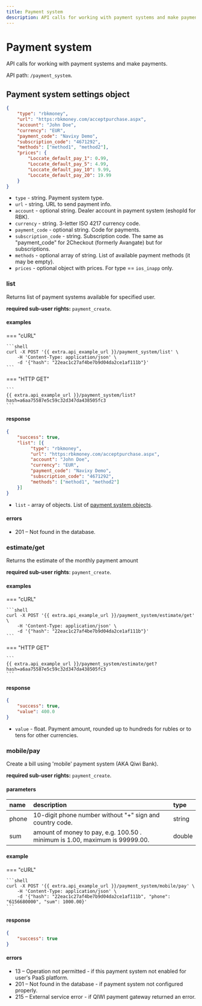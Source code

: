 ```yaml
---
title: Payment system
description: API calls for working with payment systems and make payments.
---
```


# Payment system

API calls for working with payment systems and make payments.

API path: `/payment_system`.

## Payment system settings object

```json
{
    "type": "rbkmoney",
    "url": "https:rbkmoney.com/acceptpurchase.aspx",
    "account": "John Doe",
    "currency": "EUR",
    "payment_code": "Navixy Demo",
    "subscription_code": "4671292",
    "methods": ["method1", "method2"],
    "prices": {
        "Loccate_default_pay_1": 0.99,
        "Loccate_default_pay_5": 4.99,
        "Loccate_default_pay_10": 9.99,
        "Loccate_default_pay_20": 19.99
    }
}
```

* `type` - string. Payment system type.
* `url` - string. URL to send payment info.
* `account` - optional string. Dealer account in payment system (eshopId for RBK).
* `currency` - string. 3-letter ISO 4217 currency code.
* `payment_code` - optional string. Code for payments.
* `subscription_code` - string. Subscription code. The same as "payment_code" for 2Checkout (formerly Avangate) but for subscriptions.
* `methods` - optional array of string. List of available payment methods (it may be empty).
* `prices` - optional object with prices. For type == `ios_inapp` only.

### list

Returns list of payment systems available for specified user.

**required sub-user rights:** `payment_create`.

#### examples

=== "cURL"

    ```shell
    curl -X POST '{{ extra.api_example_url }}/payment_system/list' \
        -H 'Content-Type: application/json' \ 
        -d '{"hash": "22eac1c27af4be7b9d04da2ce1af111b"}'
    ```

=== "HTTP GET"

    ```
    {{ extra.api_example_url }}/payment_system/list?hash=a6aa75587e5c59c32d347da438505fc3
    ```

#### response

```json
{
    "success": true,
    "list": [{
         "type": "rbkmoney",
         "url": "https:rbkmoney.com/acceptpurchase.aspx",
         "account": "John Doe",
         "currency": "EUR",
         "payment_code": "Navixy Demo",
         "subscription_code": "4671292",
         "methods": ["method1", "method2"]
    }]
}
```

* `list` - array of objects. List of [payment system objects](#payment-system-settings-object).

#### errors

* 201 – Not found in the database.

### estimate/get

Returns the estimate of the monthly payment amount

**required sub-user rights**: `payment_create`.

#### examples

=== "cURL"

    ```shell
    curl -X POST '{{ extra.api_example_url }}/payment_system/estimate/get' \
        -H 'Content-Type: application/json' \ 
        -d '{"hash": "22eac1c27af4be7b9d04da2ce1af111b"}'
    ```

=== "HTTP GET"

    ```
    {{ extra.api_example_url }}/payment_system/estimate/get?hash=a6aa75587e5c59c32d347da438505fc3
    ```

#### response

```json
{
    "success": true,
    "value": 400.0
}
```

* `value` - float. Payment amount, rounded up to hundreds for rubles or to tens for other currencies.

### mobile/pay

Create a bill using 'mobile' payment system (AKA Qiwi Bank).

**required sub-user rights:** `payment_create`.

#### parameters

| name | description | type|
| :------ | :------ | :----- |
| phone | 10-digit phone number without "+" sign and country code. | string |
| sum | amount of money to pay, e.g. 100.50 . minimum is 1.00, maximum is 99999.00. | double |

#### example

=== "cURL"

    ```shell
    curl -X POST '{{ extra.api_example_url }}/payment_system/mobile/pay' \
        -H 'Content-Type: application/json' \ 
        -d '{"hash": "22eac1c27af4be7b9d04da2ce1af111b", "phone": "6156680000", "sum": 1000.00}'
    ```

#### response

```json
{
    "success": true
}
```

#### errors

* 13 – Operation not permitted - if this payment system not enabled for user's PaaS platform.
* 201 – Not found in the database - if payment system not configured properly.
* 215 – External service error - if QIWI payment gateway returned an error.
